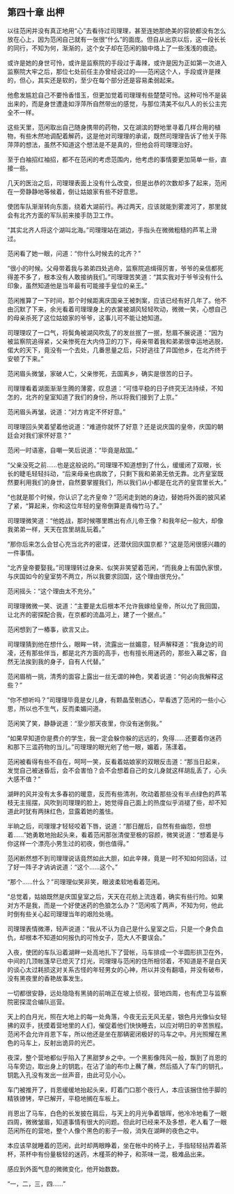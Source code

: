 ## 第四十章 **出柙**

以往范闲并没有真正地用“心”去看待过司理理，甚至连她那绝美的容貌都没有怎么放在心上，因为范闲自己就有一张很“什么”的面庞。但自从出京以后，这一段长长的同行，不知为何，渐渐的，这个女子却在范闲的脑中烙上了一些浅浅的痕迹。

或许是她的身世可怜，或许是监察院的手段过于毒辣，或许是因为正如第一次进入监察院大牢之后，那位七处前任主办曾经说过的——范闲这个人，手段或许是辣的，但心，其实还是软的，至少在每个部分还是容易柔弱起来。

他愈发尴尬自己不要怜香惜玉，但更加觉着司理理有些楚楚可怜。这种可怜不是装出来的，而是身世遭逢如浮萍所自然带出的感觉，与那位清美不似凡人的长公主完全不一样。

这些天里，范闲取出自己随身携带的药物，又在湖滨的野地里寻着几样合用的植物，有些木然地调配着解药，这是他对司理理的承诺，既然司理理告诉了他关于陈萍萍的想法，虽然不知道这个想法是不是真的，但他会将司理理治好。

至于白袖招红袖招，都不在范闲的考虑范围内，他考虑的事情要更加简单一些，直接一些。

几天的医治之后，司理理表面上没有什么改变，但是出恭的次数却多了起来，范闲在一旁静静地等候着，倒让姑娘家有些不好意思。

使团车队渐渐转向东面，绕着大湖前行。再过两天，应该就能到雾渡河了，那里就会有北齐方面的军队前来接手防卫工作。

“其实北齐人将这个湖叫北海。”司理理站在湖边，手指头在微微粗糙的芦苇上滑过。

范闲看了她一眼，问道：“你什么时候去的北齐？”

“很小的时候。父母带着我与弟弟四处逃命，监察院追缉得厉害，爷爷的亲信都死得差不多了，根本没有人敢接纳我们。”司理理苦笑道：“其实我对于爷爷没有什么印象，虽然知道他是当年最有可能接手皇位的亲王。”

范闲推算了一下时间，那个时候距离庆国亲王被刺案，应该已经有好几年了。他不由沉默了下来，余光看着司理理身上的衣裳被湖风轻轻吹动，微微一笑，心想自己的母亲杀死了这位姑娘家的爷爷，这事儿可不能让她知道。

司理理叹了一口气，将鬓角被湖风吹乱了的发丝抿了一抿，愁眉不展说道：“因为被监察院追得紧，父亲惨死在大内侍卫的刀下，母亲带着我和弟弟很幸运地逃脱，偌大的天下，竟没有一个去处，几番思量之后，只好逃往了异国他乡，在北齐终于安顿了下来。”

范闲眉头微皱，家破人亡，父亲惨死，去国离乡，确实是很苦的日子。

司理理看着湖面渐渐生腾的薄雾，叹息道：“可惜平稳的日子终究无法持续，不知怎的，北齐的皇室知道了我们的身份，所以将我们接到了上京。”

范闲眉头再皱，说道：“对方肯定不怀好意。”

司理理回头笑着望着他说道：“难道你就怀了好意？还是说庆国的皇帝，庆国的朝廷会对我们家怀好意？”

范闲一时语塞，自嘲一笑后说道：“毕竟是敌国。”

“父亲没死之前……也是这般说的。”司理理不知道想到了什么，缓缓闭了双眼，长长的睫毛轻轻抖动，“后来母亲也病故了，只剩下我和弟弟无依无靠。北齐皇室既然要利用我们的身世，自然要掌握我们，所以我们从小都是在北齐的皇宫里长大。”

“也就是那个时候，你认识了北齐皇帝？”范闲走到她的身边，替她将外面的披风紧了紧，“算起来，你和这位年轻的皇帝倒算是青梅竹马了。”

司理理微笑道：“他姓战，那时候哪里瞧出有点儿帝王像？和我年纪一般大，却像我弟弟一样，天天在宫里胡乱玩着。”

“那你后来怎么会甘心充当北齐的密谍，还潜伏回庆国京都？”这是范闲很感兴趣的一件事情。

“北齐皇帝要娶我。”司理理转过身来、似笑非笑望着范闲，“而我身上有国仇家恨，与庆国如今的皇室势不两立，所以我要求回国，这个理由很充分。”

范闲摇头：“这个理由太不充分。”

司理理微微一笑、说道：“主要是太后根本不允许我嫁给皇帝，所以允了我回国，让北齐的密探配合我，在京都的流晶河上，建了一个据点。”

范闲想到了一樁事，欲言又止。

司理理猜到他在想什么，眼眸一转，流露出一丝媚意，轻声解释道：“我身边的司凌，还有那些伴当，都是北齐方面的高手，也有擅长用迷药的，那些入幕之客，自然无法挨到我的身子，自有人代替。”

范闲眉梢一挑，清秀的面容上露出一丝无谓的神色，笑着说道：“何必向我解释这些？”

“你不想听吗？”司理理毕竟是女儿身，有颗晶莹剔透心，早看透了范闲的一些小心思，所以也不生气，反而柔媚问道。

范闲笑了笑，静静说道：“至少那天夜里，你没有迷倒我。”

“如果早知道你是费介的学生，我一定会躲你躲的远远的，免得……还要着你迷药和那下三滥药物的当儿。”司理理的眼光剜了他一眼，媚着，荡漾着。

范闲被看得有些不自在，呵呵一笑，反看着姑娘家的双眼反击道：“那当日起来，发觉自己被迷昏后，会不会害怕？会不会想着自己的女儿身就这样胡乱丢了，心头大感不值？”

湖畔的风并没有太多春初的暖意，反而有些清冽，吹动着那些没有半点绿色的芦苇枝无主摇摆，风吹到司理理的脸上，她觉得自己面上的热度似乎消褪了些，却不知道此时犹有两抹红色，显露着她的羞怯。

半晌之后，司理理才轻轻咬着下唇，说道：“那日醒后，自然有些幽怨，但想着……”她勇敢地抬起头来，看着范闲那张清俊至极的容颜，微笑说道：“想着是与你这样一个漂亮小男生过的初夜，倒也值得。”

范闲断然想不到司理理说话竟然如此大胆，如此辛辣，竟是一时不知如何回话，过了好一阵子才讷讷说道：“这个……这个。”

“那个……什么？”司理理似笑非笑，眼波柔软地看着范闲。

“总觉着，姑娘既然是庆国皇室之后，天天在花舫上流连着，确实有些行险。如果对方不是我，而是一个好使迷药的色狼怎么办？”范闲咳了两声，不知为何，他此时倒有些关心起司理理当年的艰险处境。

司理理表情微滞，轻声说道：“我从不认为自己是什么皇室之后，只是一个身负血仇，却根本不知道如何报仇的可怜女子，范大人不要误会。”

入夜，使团的车队沿着湖畔一处高地扎下了营帐，马车排成一个半圆形拱卫在外，中间的几顶帐篷早已熄灭了灯光，司理理与范闲的住所相邻着，不知道是不是白天的谈心太过耗损这对关系古怪的年轻男女的心神，所以并没有翻墙，并没有破布，没有黑夜里的香艳故事发生。

一切都很安静，远处隐隐有黑骑的前哨正在坡上侦视，营地四周，也有虎卫与监察院密探混合编队巡营。

天上的白月光，照在大地上的每一处角落，今夜无云无风无星，银色月光像仙女轻拂的双手，抚摸着营地里的人们，催促着他们快快睡去，以应对明日的辛苦旅程。范闲不会允许肖恩下车，所以他还是坐在那辆密闭极好的马车之中。月光照耀在黑色的马车上，反射出诡异的光芒。

夜深，整个营地都似乎陷入了黑甜梦乡之中。一个黑影像阵风一般，飘到了肖恩的马车旁边，取出身上的钥匙，在沾了油的布巾上蘸了蘸，然后插入了车门的钥孔，钥匙入孔没有发出一丝声音，由此可见小心。

车门被推开了，肖恩缓缓地抬起头来，盯着门口那个夜行人，本应该捆住他手脚的精铁镣铐，早已解开，平稳地搁在车板上。

肖恩出了马车，白色的长发披在肩后，与天上的月光争着银晖，他冷冷地看了一眼四周，微微皱眉，知道事情有很大的问题。但此时已经来不及多想，老人看了一眼范闲所在的营地，整个人像个黑色的影子一般，消失在湖畔的夜色之中。

本应该早就睡着的范闲，此时却两眼睁着，坐在帐中的椅子上，手指轻轻拈弄着茶杯，茶杯中有份量极轻的迷药，木槿茶的种子，和茶味一混，极难品出来。

感应到外面气息的微微变化，他开始数数。

“一，二，三，四……”

